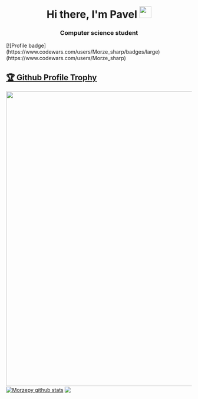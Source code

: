 <h1 align="center">Hi there, I'm Pavel</a> 
<img src="https://github.com/blackcater/blackcater/raw/main/images/Hi.gif" height="32"/></h1>
<h3 align="center">Computer science student </h3>
[![Profile badge](https://www.codewars.com/users/Morze_sharp/badges/large)(https://www.codewars.com/users/Morze_sharp)
<a href="https://github.com/Morzepy/github-profile-trophy"><h2>🏆 Github Profile Trophy</h2></a>
<a href="https://github.com/Morzepy/github-profile-trophy">
  <img width=800 src="https://github-profile-trophy.vercel.app/?username=Morzepy&column=8&theme=gruvbox&no-frame=true"/>
</a>
<a href="https://github.com/Morzepy/github-readme-stats"><img align="center" src="https://github-readme-stats.vercel.app/api? username=Morzepy&show_icons=true&include_all_commits=true&theme=buefy&hide_border=true" alt="Morzepy github stats" /></a> <a href="https://github.com/Morzepy/github-readme-stats"><img align="center" src="https://github-readme-stats.vercel.app/api/top-langs/?    username=Morzepy&layout=compact&theme=buefy&hide_border=true" /></a> 


